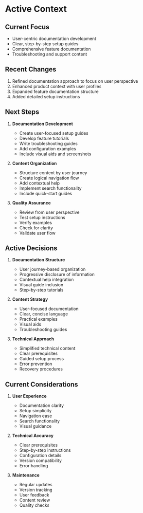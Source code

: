 # Active Context

## Current Focus

- User-centric documentation development
- Clear, step-by-step setup guides
- Comprehensive feature documentation
- Troubleshooting and support content

## Recent Changes

1. Refined documentation approach to focus on user perspective
2. Enhanced product context with user profiles
3. Expanded feature documentation structure
4. Added detailed setup instructions

## Next Steps

1. **Documentation Development**

   - Create user-focused setup guides
   - Develop feature tutorials
   - Write troubleshooting guides
   - Add configuration examples
   - Include visual aids and screenshots

2. **Content Organization**

   - Structure content by user journey
   - Create logical navigation flow
   - Add contextual help
   - Implement search functionality
   - Include quick-start guides

3. **Quality Assurance**
   - Review from user perspective
   - Test setup instructions
   - Verify examples
   - Check for clarity
   - Validate user flow

## Active Decisions

1. **Documentation Structure**

   - User journey-based organization
   - Progressive disclosure of information
   - Contextual help integration
   - Visual guide inclusion
   - Step-by-step tutorials

2. **Content Strategy**

   - User-focused documentation
   - Clear, concise language
   - Practical examples
   - Visual aids
   - Troubleshooting guides

3. **Technical Approach**
   - Simplified technical content
   - Clear prerequisites
   - Guided setup process
   - Error prevention
   - Recovery procedures

## Current Considerations

1. **User Experience**

   - Documentation clarity
   - Setup simplicity
   - Navigation ease
   - Search functionality
   - Visual guidance

2. **Technical Accuracy**

   - Clear prerequisites
   - Step-by-step instructions
   - Configuration details
   - Version compatibility
   - Error handling

3. **Maintenance**
   - Regular updates
   - Version tracking
   - User feedback
   - Content review
   - Quality checks
